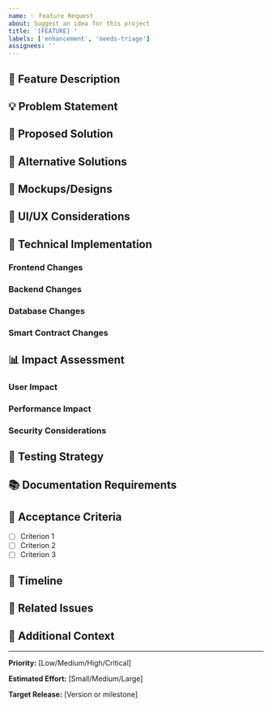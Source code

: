 ```yaml
---
name: ✨ Feature Request
about: Suggest an idea for this project
title: '[FEATURE] '
labels: ['enhancement', 'needs-triage']
assignees: ''
---
```


## 🎯 Feature Description

<!-- A clear and concise description of the feature you'd like to see -->

## 💡 Problem Statement

<!-- A clear and concise description of what problem this feature would solve -->

## 🚀 Proposed Solution

<!-- A clear and concise description of what you want to happen -->

## 🔄 Alternative Solutions

<!-- A clear and concise description of any alternative solutions or features you've considered -->

## 📸 Mockups/Designs

<!-- If applicable, add mockups, designs, or wireframes -->

## 🎨 UI/UX Considerations

<!-- Any UI/UX considerations for this feature -->

## 🔧 Technical Implementation

<!-- Any technical considerations or implementation details -->

### Frontend Changes
<!-- Describe any frontend changes needed -->

### Backend Changes
<!-- Describe any backend changes needed -->

### Database Changes
<!-- Describe any database schema changes needed -->

### Smart Contract Changes
<!-- Describe any Cairo smart contract changes needed -->

## 📊 Impact Assessment

### User Impact
<!-- How will this feature benefit users? -->

### Performance Impact
<!-- Any performance implications -->

### Security Considerations
<!-- Any security implications -->

## 🧪 Testing Strategy

<!-- How should this feature be tested? -->

## 📚 Documentation Requirements

<!-- What documentation updates will be needed? -->

## 🎯 Acceptance Criteria

<!-- List the criteria that must be met for this feature to be considered complete -->

- [ ] Criterion 1
- [ ] Criterion 2
- [ ] Criterion 3

## 📅 Timeline

<!-- Estimated timeline for implementation -->

## 🔗 Related Issues

<!-- Link any related issues -->

## 📝 Additional Context

<!-- Add any other context or screenshots about the feature request here -->

---

**Priority:** [Low/Medium/High/Critical]

**Estimated Effort:** [Small/Medium/Large]

**Target Release:** [Version or milestone] 